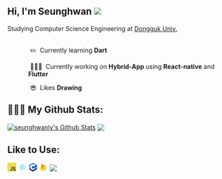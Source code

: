 ## Hi, I'm Seunghwan <img src="https://media.giphy.com/media/hvRJCLFzcasrR4ia7z/giphy.gif" width="25px">
  Studying Computer Science Engineering at <a href="dongguk.edu">Dongguk Univ.</a><br><br>
  <ol>
    <ol>&nbsp;✏️&nbsp;&nbsp;Currently learning <b>Dart</b></ol>
    <ol>&nbsp;💁🏻‍♂️&nbsp;&nbsp;Currently working on <b>Hybrid-App</b> using <b>React-native</b> and <b>Flutter</b></ol>
    <ol>&nbsp;😎&nbsp;&nbsp;Likes <b>Drawing</b></ol>
  </ol>
  

  
##  👨🏽‍💻 My Github Stats:

<a href="https://github.com/seunghwanly">
<img align="center" alt="seunghwanly's Github Stats" src="https://github-readme-stats.codestackr.vercel.app/api?username=seunghwanly&show_icons=true&hide_border=true&count_private=true&include_all_commits=true" /></a>

<a href="https://github.com/seunghwanly">
  <img align="center" src="https://github-readme-stats.anuraghazra1.vercel.app/api/top-langs/?username=seunghwanly&layout=compact&langs_count=10" />
</a>


## Like to Use:

<code><img height="20" src="https://raw.githubusercontent.com/github/explore/80688e429a7d4ef2fca1e82350fe8e3517d3494d/topics/javascript/javascript.png"></code>
<code><img height="20" src="https://raw.githubusercontent.com/github/explore/80688e429a7d4ef2fca1e82350fe8e3517d3494d/topics/react/react.png"></code>
<code><img height="20" src="https://raw.githubusercontent.com/github/explore/80688e429a7d4ef2fca1e82350fe8e3517d3494d/topics/cpp/cpp.png"></code>
<code><img height="20" src="https://raw.githubusercontent.com/github/explore/80688e429a7d4ef2fca1e82350fe8e3517d3494d/topics/firebase/firebase.png"></code>
<code><img height="20" src="https://user-images.githubusercontent.com/22142225/99963731-8eae3e80-2dd5-11eb-8d23-f725778a248b.png"></code>
